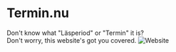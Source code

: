 # Termin.nu

Don't know what "Läsperiod" or "Termin" it is?  
Don't worry, this website's got you covered.
![Website](https://img.shields.io/website-up-down-green-red/http/termin.nu.svg)
